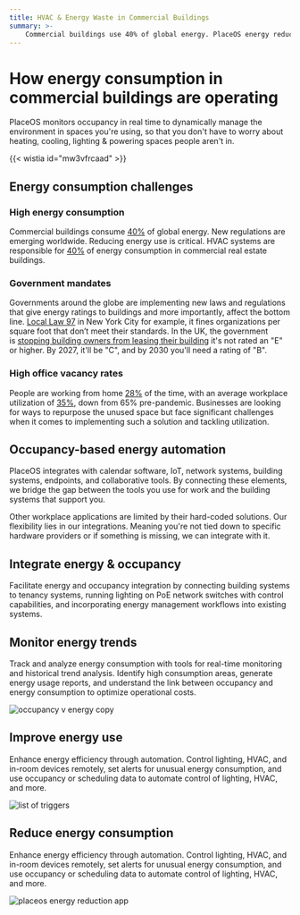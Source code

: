 ```yaml
---
title: HVAC & Energy Waste in Commercial Buildings
summary: >-
    Commercial buildings use 40% of global energy. PlaceOS energy reduction app helps meet strict regulations with occupancy-based automation to cut HVAC and lighting waste.
---
```

# How energy consumption in commercial buildings are operating 

PlaceOS monitors occupancy in real time to dynamically manage the environment in spaces you're using, so that you don't have to worry about heating, cooling, lighting & powering spaces people aren't in.

{{< wistia id="mw3vfrcaad" >}}

## Energy consumption challenges

### High energy consumption

Commercial buildings consume [40%](https://www.architecture2030.org/why-the-built-environment/) of global energy. New regulations are emerging worldwide. Reducing energy use is critical. HVAC systems are responsible for [40%](https://www.youtube.com/watch?v=EXSFGL_Ubd8) of energy consumption in commercial real estate buildings.

### Government mandates

Governments around the globe are implementing new laws and regulations that give energy ratings to buildings and more importantly, affect the bottom line. [Local Law 97](https://www.nyc.gov/site/buildings/codes/ll97-greenhouse-gas-emissions-reductions.page#:~:text=Local%20Law%2097%20of%202019,coming%20into%20effect%20in%202030.) in New York City for example, it fines organizations per square foot that don’t meet their standards. In the UK, the government is [stopping building owners from leasing their building](https://www.placeos.com/blog/ps93bn-of-commercial-real-estate-is-at-risk-heres-what-to-do) it's not rated an "E" or higher. By 2027, it'll be "C", and by 2030 you'll need a rating of "B".

### High office vacancy rates

People are working from home [28%](https://wfhresearch.com/wp-content/uploads/2023/05/WFHResearch_updates_May2023.pdf) of the time, with an average workplace utilization of [35%](https://xysense.com/wp-content/uploads/2024/06/Workplace-Utilization-Index-Q214-Benchmarks-XY-Sense.pdf), down from 65% pre-pandemic. Businesses are looking for ways to repurpose the unused space but face significant challenges when it comes to implementing such a solution and tackling utilization.

## Occupancy-based energy automation

PlaceOS integrates with calendar software, IoT, network systems, building systems, endpoints, and collaborative tools. By connecting these elements, we bridge the gap between the tools you use for work and the building systems that support you.  
  
Other workplace applications are limited by their hard-coded solutions. Our flexibility lies in our integrations. Meaning you're not tied down to specific hardware providers or if something is missing, we can integrate with it.

## Integrate energy & occupancy

Facilitate energy and occupancy integration by connecting building systems to tenancy systems, running lighting on PoE network switches with control capabilities, and incorporating energy management workflows into existing systems.

## Monitor energy trends

Track and analyze energy consumption with tools for real-time monitoring and historical trend analysis. Identify high consumption areas, generate energy usage reports, and understand the link between occupancy and energy consumption to optimize operational costs.

![occupancy v energy copy](/images/industry/energy/occupancy-v-energy-copy.webp)

## Improve energy use

Enhance energy efficiency through automation. Control lighting, HVAC, and in-room devices remotely, set alerts for unusual energy consumption, and use occupancy or scheduling data to automate control of lighting, HVAC, and more.

![list of triggers](/images/industry/energy/list-of-triggers.webp)


## Reduce energy consumption

Enhance energy efficiency through automation. Control lighting, HVAC, and in-room devices remotely, set alerts for unusual energy consumption, and use occupancy or scheduling data to automate control of lighting, HVAC, and more.

![placeos energy reduction app](/images/industry/energy/placeos-energy-reduction-app.webp)